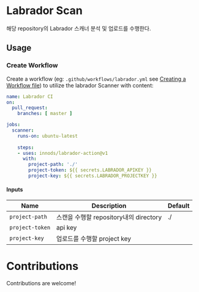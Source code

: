 # Labrador Scan

해당 repository의 Labrador 스캐너 분석 및 업로드를 수행한다.

## Usage

### Create Workflow

Create a workflow (eg: `.github/workflows/labrador.yml` see [Creating a Workflow file](https://help.github.com/en/articles/configuring-a-workflow#creating-a-workflow-file)) to utilize the labrador Scanner with content:

```yml
name: Labrador CI
on:
  pull_request:
    branches: [ master ]

jobs:
  scanner:
    runs-on: ubuntu-latest
    
    steps:
    - uses: innods/labrador-action@v1
      with:
        project-path: './'
        project-token: ${{ secrets.LABRADOR_APIKEY }}
        project-key: ${{ secrets.LABRADOR_PROJECTKEY }}
```

#### Inputs

| Name | Description | Default |
| - | - | - |
| `project-path` | 스캔을 수행할 repository내의 directory | ./ |
| `project-token` | api key |  |
| `project-key` | 업로드를 수행할 project key | 

# Contributions

Contributions are welcome!